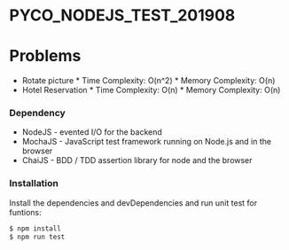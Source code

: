 # PYCO_NODEJS_TEST_201908



# Problems

  - Rotate picture
         * Time Complexity: O(n^2)
         * Memory Complexity: O(n)
  - Hotel Reservation
        * Time Complexity: O(n)
        * Memory Complexity: O(n)



### Dependency

* NodeJS - evented I/O for the backend
* MochaJS - JavaScript test framework running on Node.js and in the browser
* ChaiJS - BDD / TDD assertion library for node and the browser 
### Installation



Install the dependencies and devDependencies and run unit test for funtions:

```sh
$ npm install
$ npm run test
```

